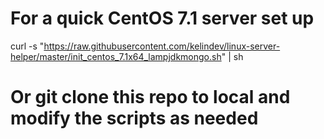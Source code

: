 # For a quick CentOS 7.1 server set up
curl -s "https://raw.githubusercontent.com/kelindev/linux-server-helper/master/init_centos_7.1x64_lampjdkmongo.sh" | sh

# Or git clone this repo to local and modify the scripts as needed
